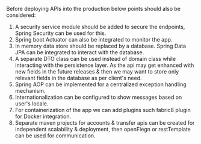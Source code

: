 Before deploying APIs into the production below points should also be considered:
 1. A security service module should be added to secure the endpoints, Spring Security can be used for this.
 2. Spring boot Actuator can also be integrated to monitor the app.
 3. In memory data store should be replaced by a database. Spring Data JPA can be integrated to interact with the database.
 4. A separate DTO class can be used instead of domain class while interacting with the persistence layer. 
    As the api may get enhanced with new fields in the future releases & then we may want to store only relevant fields in the database as per client's need.
 5. Spring AOP can be implemented for a centralized exception handling mechanism.
 6. Internationalization can be configured to show messages based on user's locale.
 7. For containerization of the app we can add plugins such fabric8 plugin for Docker integration.
 8. Separate maven projects for accounts & transfer apis can be created for independent scalability & deployment,
    then openFiegn or restTemplate can be used for communication.